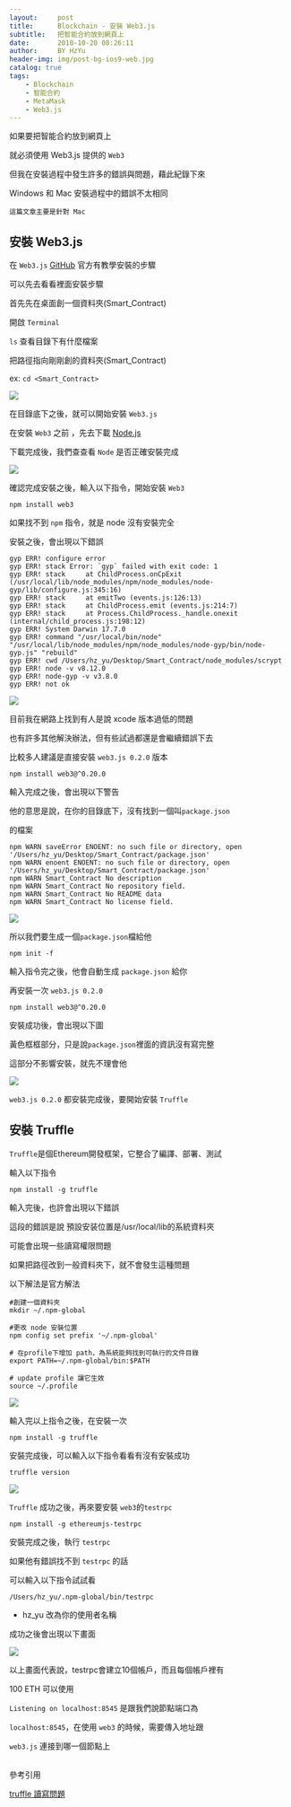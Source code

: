 ```yaml
---
layout:     post
title:      Blockchain - 安裝 Web3.js
subtitle:   把智能合約放到網頁上
date:       2018-10-20 08:26:11
author:     BY HzYu
header-img: img/post-bg-ios9-web.jpg
catalog: true
tags:
    - Blockchain
    - 智能合約
    - MetaMask
    - Web3.js
---
```


如果要把智能合約放到網頁上

就必須使用 Web3.js 提供的 `Web3`

但我在安裝過程中發生許多的錯誤與問題，藉此紀錄下來

Windows 和 Mac 安裝過程中的錯誤不太相同

`這篇文章主要是針對 Mac `

## 安裝 Web3.js

在 `Web3.js` [GitHub][GitHub] 官方有教學安裝的步驟

可以先去看看裡面安裝步驟

首先先在桌面創一個資料夾(Smart_Contract)

開啟 `Terminal`

`ls` 查看目錄下有什麼檔案

把路徑指向剛剛創的資料夾(Smart_Contract)

ex: `cd <Smart_Contract>`

![](https://ws2.sinaimg.cn/large/006tNbRwgy1fwi7l003akj30v004qq3p.jpg)

在目錄底下之後，就可以開始安裝 `Web3.js`

在安裝 `Web3` 之前 ，先去下載 [Node.js][Node.js]

下載完成後，我們查查看 `Node` 是否正確安裝完成

![](https://ws3.sinaimg.cn/large/006tNbRwgy1fwo99oy4tbj30k201kgli.jpg)

確認完成安裝之後，輸入以下指令，開始安裝 `Web3`

`npm install web3`

如果找不到 `npm` 指令，就是 node 沒有安裝完全

安裝之後，會出現以下錯誤

~~~
gyp ERR! configure error
gyp ERR! stack Error: `gyp` failed with exit code: 1
gyp ERR! stack     at ChildProcess.onCpExit (/usr/local/lib/node_modules/npm/node_modules/node-gyp/lib/configure.js:345:16)
gyp ERR! stack     at emitTwo (events.js:126:13)
gyp ERR! stack     at ChildProcess.emit (events.js:214:7)
gyp ERR! stack     at Process.ChildProcess._handle.onexit (internal/child_process.js:198:12)
gyp ERR! System Darwin 17.7.0
gyp ERR! command "/usr/local/bin/node" "/usr/local/lib/node_modules/npm/node_modules/node-gyp/bin/node-gyp.js" "rebuild"
gyp ERR! cwd /Users/hz_yu/Desktop/Smart_Contract/node_modules/scrypt
gyp ERR! node -v v8.12.0
gyp ERR! node-gyp -v v3.8.0
gyp ERR! not ok
~~~

![](https://ws1.sinaimg.cn/large/006tNbRwgy1fwo9fxb5hkj31i80jo0vs.jpg)

目前我在網路上找到有人是說 xcode 版本過低的問題

也有許多其他解決辦法，但有些試過都還是會繼續錯誤下去

比較多人建議是直接安裝 `web3.js 0.2.0` 版本

`npm install web3@^0.20.0`

輸入完成之後，會出現以下警告

他的意思是說，在你的目錄底下，沒有找到一個叫`package.json`

的檔案

~~~
npm WARN saveError ENOENT: no such file or directory, open '/Users/hz_yu/Desktop/Smart_Contract/package.json'
npm WARN enoent ENOENT: no such file or directory, open '/Users/hz_yu/Desktop/Smart_Contract/package.json'
npm WARN Smart_Contract No description
npm WARN Smart_Contract No repository field.
npm WARN Smart_Contract No README data
npm WARN Smart_Contract No license field.
~~~

![](https://ws2.sinaimg.cn/large/006tNbRwgy1fwod9ba49lj31980buad6.jpg)

所以我們要生成一個`package.json`檔給他

`npm init -f`

輸入指令完之後，他會自動生成 `package.json` 給你

再安裝一次 `web3.js 0.2.0`

`npm install web3@^0.20.0`

安裝成功後，會出現以下圖

黃色框框部分，只是說`package.json`裡面的資訊沒有寫完整

這部分不影響安裝，就先不理會他

![](https://ws4.sinaimg.cn/large/006tNbRwgy1fwrjeg95syj31d405o0tc.jpg)

`web3.js 0.2.0` 都安裝完成後，要開始安裝 `Truffle`

## 安裝 Truffle

`Truffle`是個Ethereum開發框架，它整合了編譯、部署、測試

輸入以下指令

`npm install -g truffle`

輸入完後，也許會出現以下錯誤

這段的錯誤是說 預設安装位置是/usr/local/lib的系統資料夾

可能會出現一些讀寫權限問題

如果把路徑改到一般資料夾下，就不會發生這種問題

以下解法是官方解法

~~~
#創建一個資料夾
mkdir ~/.npm-global  

#更改 node 安裝位置
npm config set prefix '~/.npm-global'  

# 在profile下增加 path，為系統能夠找到可執行的文件目錄
export PATH=~/.npm-global/bin:$PATH 

# update profile 讓它生效
source ~/.profile
~~~

![](https://ws3.sinaimg.cn/large/006tNbRwgy1fwrk7p12eij31jq0baq4f.jpg)

輸入完以上指令之後，在安裝一次

`npm install -g truffle`

安裝完成後，可以輸入以下指令看看有沒有安裝成功

`truffle version`

![](https://ws1.sinaimg.cn/large/006tNbRwgy1fwrkrnmcyoj30q2036wev.jpg)

`Truffle` 成功之後，再來要安裝 `web3`的`testrpc`

`npm install -g ethereumjs-testrpc`

安裝完成之後，執行 `testrpc`

如果他有錯誤找不到 `testrpc` 的話

可以輸入以下指令試試看

`/Users/hz_yu/.npm-global/bin/testrpc`

* hz_yu 改為你的使用者名稱

成功之後會出現以下畫面

![](https://ws3.sinaimg.cn/large/006tNbRwgy1fwrkt22csyj31fm0rmn0k.jpg)

以上畫面代表說，testrpc會建立10個帳戶，而且每個帳戶裡有 

100 ETH 可以使用

`Listening on localhost:8545` 是跟我們說節點端口為

`localhost:8545`，在使用 `web3` 的時候，需要傳入地址跟

`web3.js` 連接到哪一個節點上

<br>
參考引用

[truffle 讀寫問題][truffle 讀寫問題]

[GitHub]: https://github.com/ethereum/web3.js/
[Node.js]: https://nodejs.org/en/
[truffle 讀寫問題]: https://www.jianshu.com/p/31744aa44824

